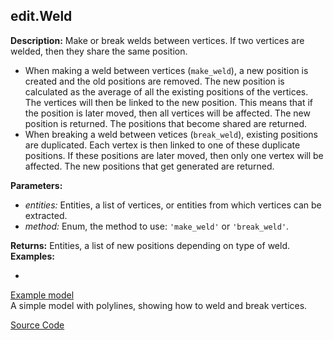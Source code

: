 ## edit.Weld  
  
  
**Description:** Make or break welds between vertices.
If two vertices are welded, then they share the same position.


- When making a weld between vertices (`make_weld`), a new position is created and the old
  positions are removed. The new position is calculated as the average of all the existing
  positions of the vertices. The vertices will then be linked to the new position. This means
  that if the position is later moved, then all vertices will be affected. The new position is
  returned. The positions that become shared are returned.
- When breaking a weld between vetices (`break_weld`), existing positions are duplicated. Each
  vertex is then linked to one of these duplicate positions. If these positions are later moved,
  then only one vertex will be affected.  The new positions that get generated are returned.

  
  
**Parameters:**  
  * *entities:* Entities, a list of vertices, or entities from which vertices can be extracted.  
  * *method:* Enum, the method to use: `'make_weld'` or `'break_weld'`.  
  
**Returns:** Entities, a list of new positions depending on type of weld.  
**Examples:**  
  * <a href="/editor?file=/assets/examples/Functions_edit.Weld_example.mob&node=1" target="_blank">
Example model </a>  
    A simple model with polylines, showing how to weld and break vertices.
  

[Source Code](https://github.com/design-automation/mobius-sim-funcs/blob/main/src/modules/functions/edit/Weld.ts) 